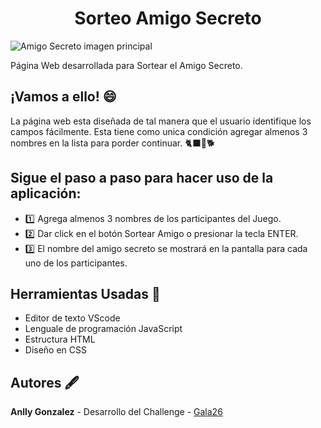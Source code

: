# <h1 align="center"> Sorteo Amigo Secreto </h1>

![Amigo Secreto imagen principal ](https://github.com/user-attachments/assets/b5f1a44b-b729-44f5-b939-dd90b01103c6) 

Página Web desarrollada para Sortear el Amigo Secreto.

## ¡Vamos a ello! 😄

La página web esta diseñada de tal manera que el usuario identifique los campos fácilmente. 
Esta tiene como unica condición agregar almenos 3 nombres en la lista para porder continuar. 🐈‍⬛🐢🐕

## Sigue el paso a paso para hacer uso de la aplicación:
* :one: Agrega almenos 3 nombres de los participantes del Juego.
* :two: Dar click en el botón Sortear Amigo o presionar la tecla ENTER.
* 3️⃣ El nombre del amigo secreto se mostrará en la pantalla para cada uno de los participantes.

## Herramientas Usadas 🧰
*  Editor de texto VScode
*  Lenguale de programación JavaScript
*  Estructura HTML
*  Diseño en CSS
  
## Autores 🖋️
**Anlly Gonzalez**  - Desarrollo del Challenge - [Gala26](https://github.com/Gala26-pixel)

